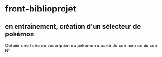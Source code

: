 # front-biblioprojet

## en entraînement, création d'un sélecteur de pokémon

Obtenir une fiche de description du pokemon à partir de son nom ou de son N°